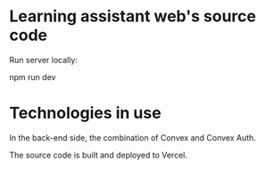 # Learning assistant web's source code

Run server locally:

npm run dev

# Technologies in use

In the back-end side, the combination of Convex and Convex Auth.

The source code is built and deployed to Vercel.
